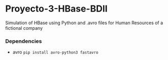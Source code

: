 # Proyecto-3-HBase-BDII
 Simulation of HBase using Python and .avro files for Human Resources of a fictional company

### Dependencies 
- avro
```pip install avro-python3 fastavro```